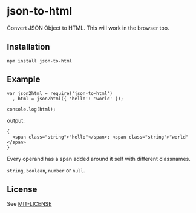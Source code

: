 # json-to-html

Convert JSON Object to HTML. This will work in the browser too.

## Installation

	npm install json-to-html

## Example
	
	var json2html = require('json-to-html')
      , html = json2html({ 'hello': 'world' });

	console.log(html);

output:
  
	{
	  <span class="string">"hello"</span>: <span class="string">"world"</span>
	}
  
Every operand has a span added around it self with different classnames.

`string`, `boolean`, `number` or `null`.
  
## License 

See [MIT-LICENSE](https://github.com/frozzare/json-to-html/blob/master/MIT-LICENSE)
